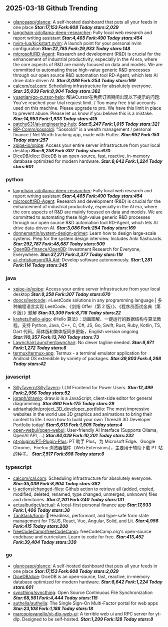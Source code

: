 ## 2025-03-18 Github Trending

### 
* [glanceapp/glance](https://github.com/glanceapp/glance): A self-hosted dashboard that puts all your feeds in one place ***Star:17,153 Fork:608 Today stars:2,029***
* [langchain-ai/ollama-deep-researcher](https://github.com/langchain-ai/ollama-deep-researcher): Fully local web research and report writing assistant ***Star:4,465 Fork:490 Today stars:454***
* [nvim-lua/kickstart.nvim](https://github.com/nvim-lua/kickstart.nvim): A launch point for your personal nvim configuration ***Star:22,785 Fork:29,933 Today stars:148***
* [microsoft/RD-Agent](https://github.com/microsoft/RD-Agent): Research and development (R&D) is crucial for the enhancement of industrial productivity, especially in the AI era, where the core aspects of R&D are mainly focused on data and models. We are committed to automating these high-value generic R&D processes through our open source R&D automation tool RD-Agent, which lets AI drive data-driven AI. ***Star:3,086 Fork:254 Today stars:169***
* [calcom/cal.com](https://github.com/calcom/cal.com): Scheduling infrastructure for absolutely everyone. ***Star:35,039 Fork:8,904 Today stars:382***
* [yuaotian/go-cursor-help](https://github.com/yuaotian/go-cursor-help): 解决Cursor在免费订阅期间出现以下提示的问题: You've reached your trial request limit. / Too many free trial accounts used on this machine. Please upgrade to pro. We have this limit in place to prevent abuse. Please let us know if you believe this is a mistake. ***Star:14,953 Fork:1,933 Today stars:415***
* [patchy631/ai-engineering-hub](https://github.com/patchy631/ai-engineering-hub):  ***Star:5,247 Fork:1,015 Today stars:321***
* [RIP-Comm/sossoldi](https://github.com/RIP-Comm/sossoldi): "Sossoldi" is a wealth management / personal finance / Net Worth tracking app, made with Flutter. ***Star:952 Fork:153 Today stars:257***
* [xpipe-io/xpipe](https://github.com/xpipe-io/xpipe): Access your entire server infrastructure from your local desktop ***Star:9,258 Fork:307 Today stars:670***
* [DiceDB/dice](https://github.com/DiceDB/dice): DiceDB is an open-source, fast, reactive, in-memory database optimized for modern hardware. ***Star:8,642 Fork:1,224 Today stars:601***

### python
* [langchain-ai/ollama-deep-researcher](https://github.com/langchain-ai/ollama-deep-researcher): Fully local web research and report writing assistant ***Star:4,465 Fork:490 Today stars:454***
* [microsoft/RD-Agent](https://github.com/microsoft/RD-Agent): Research and development (R&D) is crucial for the enhancement of industrial productivity, especially in the AI era, where the core aspects of R&D are mainly focused on data and models. We are committed to automating these high-value generic R&D processes through our open source R&D automation tool RD-Agent, which lets AI drive data-driven AI. ***Star:3,086 Fork:254 Today stars:169***
* [donnemartin/system-design-primer](https://github.com/donnemartin/system-design-primer): Learn how to design large-scale systems. Prep for the system design interview. Includes Anki flashcards. ***Star:292,787 Fork:48,687 Today stars:509***
* [OpenBB-finance/OpenBB](https://github.com/OpenBB-finance/OpenBB): Investment Research for Everyone, Everywhere. ***Star:37,271 Fork:3,377 Today stars:119***
* [ai-christianson/RA.Aid](https://github.com/ai-christianson/RA.Aid): Develop software autonomously. ***Star:1,281 Fork:114 Today stars:345***

### java
* [xpipe-io/xpipe](https://github.com/xpipe-io/xpipe): Access your entire server infrastructure from your local desktop ***Star:9,258 Fork:307 Today stars:670***
* [doocs/leetcode](https://github.com/doocs/leetcode): 🔥LeetCode solutions in any programming language | 多种编程语言实现 LeetCode、《剑指 Offer（第 2 版）》、《程序员面试金典（第 6 版）》题解 ***Star:33,309 Fork:8,718 Today stars:22***
* [krahets/hello-algo](https://github.com/krahets/hello-algo): 《Hello 算法》：动画图解、一键运行的数据结构与算法教程。支持 Python, Java, C++, C, C#, JS, Go, Swift, Rust, Ruby, Kotlin, TS, Dart 代码。简体版和繁体版同步更新，English version ongoing ***Star:110,357 Fork:13,740 Today stars:73***
* [LawnchairLauncher/lawnchair](https://github.com/LawnchairLauncher/lawnchair): No clever tagline needed. ***Star:9,971 Fork:1,272 Today stars:8***
* [termux/termux-app](https://github.com/termux/termux-app): Termux - a terminal emulator application for Android OS extendible by variety of packages. ***Star:39,803 Fork:4,268 Today stars:42***

### javascript
* [SillyTavern/SillyTavern](https://github.com/SillyTavern/SillyTavern): LLM Frontend for Power Users. ***Star:12,499 Fork:2,956 Today stars:52***
* [jgraph/drawio](https://github.com/jgraph/drawio): draw.io is a JavaScript, client-side editor for general diagramming. ***Star:860 Fork:175 Today stars:29***
* [adrianhajdin/project_3D_developer_portfolio](https://github.com/adrianhajdin/project_3D_developer_portfolio): The most impressive websites in the world use 3D graphics and animations to bring their content to life. Learn how to build your own ThreeJS 3D Developer Portfolio today! ***Star:6,613 Fork:1,505 Today stars:4***
* [open-webui/open-webui](https://github.com/open-webui/open-webui): User-friendly AI Interface (Supports Ollama, OpenAI API, ...) ***Star:84,029 Fork:10,201 Today stars:232***
* [pt-plugins/PT-Plugin-Plus](https://github.com/pt-plugins/PT-Plugin-Plus): PT 助手 Plus，为 Microsoft Edge、Google Chrome、Firefox 浏览器插件（Web Extensions），主要用于辅助下载 PT 站的种子。 ***Star:7,517 Fork:898 Today stars:6***

### typescript
* [calcom/cal.com](https://github.com/calcom/cal.com): Scheduling infrastructure for absolutely everyone. ***Star:35,039 Fork:8,904 Today stars:382***
* [tj-actions/changed-files](https://github.com/tj-actions/changed-files): Github action to retrieve all (added, copied, modified, deleted, renamed, type changed, unmerged, unknown) files and directories. ***Star:2,201 Fork:240 Today stars:131***
* [actualbudget/actual](https://github.com/actualbudget/actual): A local-first personal finance app ***Star:17,933 Fork:1,406 Today stars:38***
* [TanStack/form](https://github.com/TanStack/form): 🤖 Headless, performant, and type-safe form state management for TS/JS, React, Vue, Angular, Solid, and Lit. ***Star:4,956 Fork:415 Today stars:208***
* [freeCodeCamp/freeCodeCamp](https://github.com/freeCodeCamp/freeCodeCamp): freeCodeCamp.org's open-source codebase and curriculum. Learn to code for free. ***Star:413,452 Fork:39,404 Today stars:339***

### go
* [glanceapp/glance](https://github.com/glanceapp/glance): A self-hosted dashboard that puts all your feeds in one place ***Star:17,153 Fork:608 Today stars:2,029***
* [DiceDB/dice](https://github.com/DiceDB/dice): DiceDB is an open-source, fast, reactive, in-memory database optimized for modern hardware. ***Star:8,642 Fork:1,224 Today stars:601***
* [syncthing/syncthing](https://github.com/syncthing/syncthing): Open Source Continuous File Synchronization ***Star:68,561 Fork:4,444 Today stars:115***
* [authelia/authelia](https://github.com/authelia/authelia): The Single Sign-On Multi-Factor portal for web apps ***Star:23,108 Fork:1,188 Today stars:18***
* [marcopiovanello/yt-dlp-web-ui](https://github.com/marcopiovanello/yt-dlp-web-ui): A terrible web ui and RPC server for yt-dlp. Designed to be self-hosted. ***Star:1,299 Fork:128 Today stars:8***
